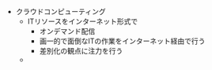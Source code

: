 - クラウドコンピューティング
	- ITリソースをインターネット形式で
		- オンデマンド配信
		- 画一的で面倒なITの作業をインターネット経由で行う
		- 差別化の観点に注力を行う
	- 